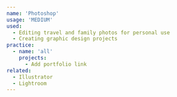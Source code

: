 ```yaml
---
name: 'Photoshop'
usage: 'MEDIUM'
used:
  - Editing travel and family photos for personal use
  - Creating graphic design projects
practice:
  - name: 'all'
    projects:
      - Add portfolio link
related:
  - Illustrator
  - Lightroom
---
```


